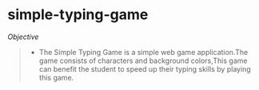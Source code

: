# simple-typing-game

*Objective*
> * The Simple Typing Game is a simple web game application.The game consists of characters and background colors,This game can benefit the student to speed up their typing skills by playing this game.


